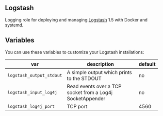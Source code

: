 ## Logstash

Logging role for deploying and managing [Logstash](http://logstash.net) 1.5 with Docker and systemd.

## Variables

You can use these variables to customize your Logstash installations:

| var | description | default |
|-----|-------------|---------|
|`logstash_output_stdout`|A simple output which prints to the STDOUT|no|
|`logstash_input_log4j`|Read events over a TCP socket from a Log4j SocketAppender|no|
|`logstash_log4j_port`|TCP port|4560|
